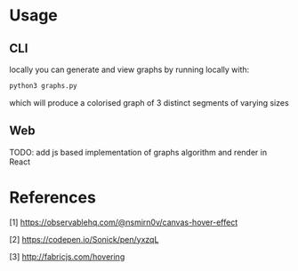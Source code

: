 
# Usage

## CLI

locally you can generate and view graphs by running locally with:

```bash
python3 graphs.py
```

which will produce a colorised graph of 3 distinct segments of varying sizes

## Web

TODO: add js based implementation of graphs algorithm and render in React

# References

[1] https://observablehq.com/@nsmirn0v/canvas-hover-effect

[2] https://codepen.io/Sonick/pen/yxzqL

[3] http://fabricjs.com/hovering